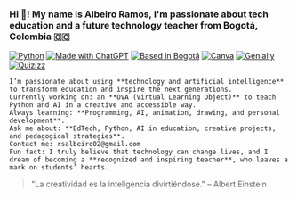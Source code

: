 ### Hi 👋! My name is Albeiro Ramos, I'm passionate about tech education and a future technology teacher from Bogotá, Colombia 🇨🇴

[![Python](https://img.shields.io/badge/Python-3.12+-yellow?style=for-the-badge&logo=python&logoColor=white&labelColor=101010)](https://python.org)
[![Made with ChatGPT](https://img.shields.io/badge/Made_with-ChatGPT-10a37f?style=for-the-badge&logo=openai&logoColor=white&labelColor=101010)](https://openai.com/chatgpt)
[![Based in Bogotá](https://img.shields.io/badge/Based_in-Bogotá-ff5733?style=for-the-badge&logo=googlemaps&logoColor=white&labelColor=101010)](https://www.google.com/maps/place/Bogotá)
[![Canva](https://img.shields.io/badge/Tools-Canva-00c4cc?style=for-the-badge&logo=canva&logoColor=white&labelColor=101010)](https://www.canva.com/)
[![Genially](https://img.shields.io/badge/Tools-Genially-ffcc00?style=for-the-badge&logoColor=white&labelColor=101010)](https://www.genial.ly/)
[![Quizizz](https://img.shields.io/badge/Tools-Quizizz-a033ff?style=for-the-badge&logoColor=white&labelColor=101010)](https://quizizz.com/)

```
I’m passionate about using **technology and artificial intelligence** to transform education and inspire the next generations.  
Currently working on: an **OVA (Virtual Learning Object)** to teach Python and AI in a creative and accessible way.  
Always learning: **Programming, AI, animation, drawing, and personal development**.  
Ask me about: **EdTech, Python, AI in education, creative projects, and pedagogical strategies**.  
Contact me: rsalbeiro02@gmail.com  
Fun fact: I truly believe that technology can change lives, and I dream of becoming a **recognized and inspiring teacher**, who leaves a mark on students’ hearts.
```

> "La creatividad es la inteligencia divirtiéndose." – Albert Einstein
